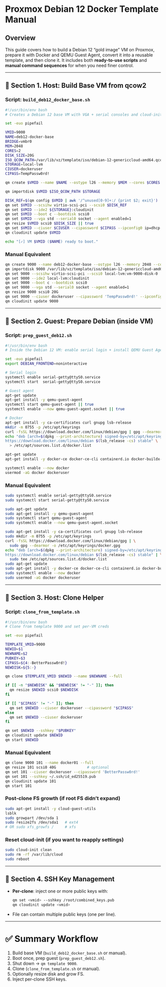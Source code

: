 # Proxmox Debian 12 Docker Template Manual

## Overview
This guide covers how to build a Debian 12 “gold image” VM on Proxmox, prepare it with Docker and QEMU Guest Agent, convert it into a reusable template, and then clone it. It includes both **ready-to-use scripts** and **manual command sequences** for when you need finer control.

---

## 🔹 Section 1. Host: Build Base VM from qcow2

### Script: `build_deb12_docker_base.sh`
```bash
#!/usr/bin/env bash
# Creates a Debian 12 base VM with VGA + serial consoles and cloud-init enabled.

set -euo pipefail

VMID=9000
NAME=deb12-docker-base
BRIDGE=vmbr0
MEM=2048
CORES=2
DISK_SIZE=20G
ISO_QCOW_PATH=/var/lib/vz/template/iso/debian-12-genericcloud-amd64.qcow2
STORAGE=local-lvm
CIUSER=dockeruser
CIPASS=TempPassw0rd!

qm create $VMID --name $NAME --ostype l26 --memory $MEM --cores $CORES   --net0 virtio,bridge=$BRIDGE

qm importdisk $VMID $ISO_QCOW_PATH $STORAGE

DISK_REF=$(qm config $VMID | awk '/^unused[0-9]+:/ {print $2; exit}')
qm set $VMID --scsihw virtio-scsi-pci --scsi0 $DISK_REF
qm set $VMID --ide2 ${STORAGE}:cloudinit
qm set $VMID --boot c --bootdisk scsi0
qm set $VMID --vga std --serial0 socket --agent enabled=1
qm resize $VMID scsi0 $DISK_SIZE || true
qm set $VMID --ciuser $CIUSER --cipassword $CIPASS --ipconfig0 ip=dhcp
qm cloudinit update $VMID

echo "[✓] VM $VMID ($NAME) ready to boot."
```

### Manual Equivalent
```bash
qm create 9000 --name deb12-docker-base --ostype l26 --memory 2048 --cores 2   --net0 virtio,bridge=vmbr0
qm importdisk 9000 /var/lib/vz/template/iso/debian-12-genericcloud-amd64.qcow2 local-lvm
qm set 9000 --scsihw virtio-scsi-pci --scsi0 local-lvm:vm-9000-disk-0
qm set 9000 --ide2 local-lvm:cloudinit
qm set 9000 --boot c --bootdisk scsi0
qm set 9000 --vga std --serial0 socket --agent enabled=1
qm resize 9000 scsi0 20G
qm set 9000 --ciuser dockeruser --cipassword 'TempPassw0rd!' --ipconfig0 ip=dhcp
qm cloudinit update 9000
```

---

## 🔹 Section 2. Guest: Prepare Debian (inside VM)

### Script: `prep_guest_deb12.sh`
```bash
#!/usr/bin/env bash
# Inside the Debian 12 VM: enable serial login + install QEMU Guest Agent and Docker

set -euo pipefail
export DEBIAN_FRONTEND=noninteractive

# Serial login
systemctl enable serial-getty@ttyS0.service
systemctl start  serial-getty@ttyS0.service

# Guest agent
apt-get update
apt-get install -y qemu-guest-agent
systemctl start qemu-guest-agent || true
systemctl enable --now qemu-guest-agent.socket || true

# Docker
apt-get install -y ca-certificates curl gnupg lsb-release
mkdir -m 0755 -p /etc/apt/keyrings
curl -fsSL https://download.docker.com/linux/debian/gpg | gpg --dearmor -o /etc/apt/keyrings/docker.gpg
echo "deb [arch=$(dpkg --print-architecture) signed-by=/etc/apt/keyrings/docker.gpg] \
https://download.docker.com/linux/debian $(lsb_release -cs) stable" \
  > /etc/apt/sources.list.d/docker.list

apt-get update
apt-get install -y docker-ce docker-ce-cli containerd.io docker-buildx-plugin docker-compose-plugin

systemctl enable --now docker
usermod -aG docker dockeruser
```

### Manual Equivalent
```bash
sudo systemctl enable serial-getty@ttyS0.service
sudo systemctl start serial-getty@ttyS0.service

sudo apt-get update
sudo apt-get install -y qemu-guest-agent
sudo systemctl start qemu-guest-agent
sudo systemctl enable --now qemu-guest-agent.socket

sudo apt-get install -y ca-certificates curl gnupg lsb-release
sudo mkdir -m 0755 -p /etc/apt/keyrings
curl -fsSL https://download.docker.com/linux/debian/gpg | \
  sudo gpg --dearmor -o /etc/apt/keyrings/docker.gpg
echo "deb [arch=$(dpkg --print-architecture) signed-by=/etc/apt/keyrings/docker.gpg] \
https://download.docker.com/linux/debian $(lsb_release -cs) stable" | \
  sudo tee /etc/apt/sources.list.d/docker.list
sudo apt-get update
sudo apt-get install -y docker-ce docker-ce-cli containerd.io docker-buildx-plugin docker-compose-plugin
sudo systemctl enable --now docker
sudo usermod -aG docker dockeruser
```

---

## 🔹 Section 3. Host: Clone Helper

### Script: `clone_from_template.sh`
```bash
#!/usr/bin/env bash
# Clone from template 9000 and set per-VM creds

set -euo pipefail

TEMPLATE_VMID=9000
NEWID=$1
NEWNAME=$2
PUBKEY=$3
CIPASS=${4:-BetterPassw0rd!}
NEWDISK=${5:-}

qm clone $TEMPLATE_VMID $NEWID --name $NEWNAME --full

if [[ -n "$NEWDISK" && "$NEWDISK" != "-" ]]; then
  qm resize $NEWID scsi0 $NEWDISK
fi

if [[ "$CIPASS" != "-" ]]; then
  qm set $NEWID --ciuser dockeruser --cipassword "$CIPASS"
else
  qm set $NEWID --ciuser dockeruser
fi

qm set $NEWID --sshkey "$PUBKEY"
qm cloudinit update $NEWID
qm start $NEWID
```

### Manual Equivalent
```bash
qm clone 9000 101 --name docker01 --full
qm resize 101 scsi0 40G              # optional
qm set 101 --ciuser dockeruser --cipassword 'BetterPassw0rd!'
qm set 101 --sshkey ~/.ssh/id_ed25519.pub
qm cloudinit update 101
qm start 101
```

### Post-clone FS growth (if root FS didn’t expand)
```bash
sudo apt-get install -y cloud-guest-utils
lsblk
sudo growpart /dev/sda 1
sudo resize2fs /dev/sda1   # ext4
# OR sudo xfs_growfs /     # xfs
```

### Reset cloud-init (if you want to reapply settings)
```bash
sudo cloud-init clean
sudo rm -rf /var/lib/cloud
sudo reboot
```

---

## 🔹 Section 4. SSH Key Management

- **Per-clone**: inject one or more public keys with:
  ```bash
  qm set <vmid> --sshkey /root/combined_keys.pub
  qm cloudinit update <vmid>
  ```
- File can contain multiple public keys (one per line).

---

# ✅ Summary Workflow
1. Build base VM (`build_deb12_docker_base.sh` or manual).  
2. Boot once, prep guest (`prep_guest_deb12.sh`).  
3. Shut down → `qm template 9000`.  
4. Clone (`clone_from_template.sh` or manual).  
5. Optionally resize disk and grow FS.  
6. Inject per-clone SSH keys.  
